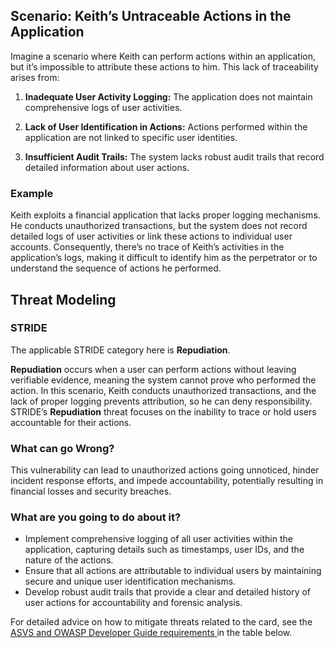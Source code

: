 ## Scenario: Keith’s Untraceable Actions in the Application

Imagine a scenario where Keith can perform actions within an application, but it’s impossible to attribute these actions to him. This lack of traceability arises from:

1. **Inadequate User Activity Logging:** The application does not maintain comprehensive logs of user activities.

2. **Lack of User Identification in Actions:** Actions performed within the application are not linked to specific user identities.

3. **Insufficient Audit Trails:** The system lacks robust audit trails that record detailed information about user actions.

### Example

Keith exploits a financial application that lacks proper logging mechanisms. He conducts unauthorized transactions, but the system does not record detailed logs of user activities or link these actions to individual user accounts. Consequently, there’s no trace of Keith’s activities in the application’s logs, making it difficult to identify him as the perpetrator or to understand the sequence of actions he performed.

## Threat Modeling

### STRIDE

The applicable STRIDE category here is **Repudiation**.

**Repudiation** occurs when a user can perform actions without leaving verifiable evidence, meaning the system cannot prove who performed the action.
In this scenario, Keith conducts unauthorized transactions, and the lack of proper logging prevents attribution, so he can deny responsibility.
STRIDE’s **Repudiation** threat focuses on the inability to trace or hold users accountable for their actions.

### What can go Wrong?

This vulnerability can lead to unauthorized actions going unnoticed, hinder incident response efforts, and impede accountability, potentially resulting in financial losses and security breaches.

### What are you going to do about it?

- Implement comprehensive logging of all user activities within the application, capturing details such as timestamps, user IDs, and the nature of the actions.
- Ensure that all actions are attributable to individual users by maintaining secure and unique user identification mechanisms.
- Develop robust audit trails that provide a clear and detailed history of user actions for accountability and forensic analysis.

For detailed advice on how to mitigate threats related to the card, see the [ASVS and OWASP Developer Guide requirements ](#mapping 'ASVS and OWASP Developer Guide requirements [internal]') in the table below.
